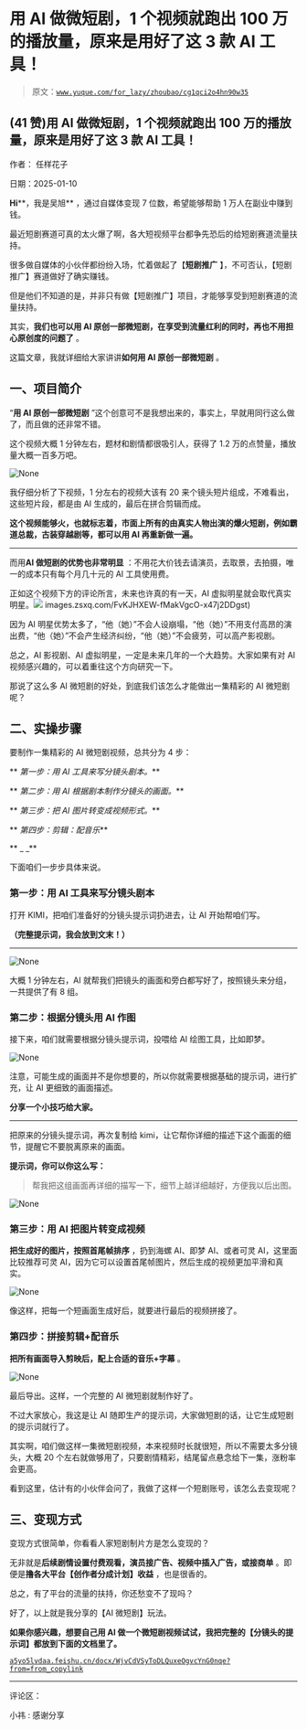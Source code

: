 # 用 AI 做微短剧，1 个视频就跑出 100 万的播放量，原来是用好了这 3 款 AI 工具！

> 原文：[`www.yuque.com/for_lazy/zhoubao/cg1qci2o4hn90w35`](https://www.yuque.com/for_lazy/zhoubao/cg1qci2o4hn90w35)

## (41 赞)用 AI 做微短剧，1 个视频就跑出 100 万的播放量，原来是用好了这 3 款 AI 工具！

作者： 任样花子

日期：2025-01-10

**Hi****，我是吴旭** ，通过自媒体变现 7 位数，希望能够帮助 1 万人在副业中赚到钱。

最近短剧赛道可真的太火爆了啊，各大短视频平台都争先恐后的给短剧赛道流量扶持。

很多做自媒体的小伙伴都纷纷入场，忙着做起了【**短剧推广** 】，不可否认，【短剧推广】赛道做好了确实赚钱。

但是他们不知道的是，并非只有做【短剧推广】项目，才能够享受到短剧赛道的流量扶持。

其实，**我们也可以用 AI 原创一部微短剧，在享受到流量红利的同时，再也不用担心原创度的问题了** 。

这篇文章，我就详细给大家讲讲**如何用 AI 原创一部微短剧** 。

## 一、项目简介

“**用 AI 原创一部微短剧** ”这个创意可不是我想出来的，事实上，早就用同行这么做了，而且做的还非常不错。

这个视频大概 1 分钟左右，题材和剧情都很吸引人，获得了 1.2 万的点赞量，播放量大概一百多万吧。

![](img/a299af56fe5eff1652f0748225014b47.png "None")

我仔细分析了下视频，1 分左右的视频大该有 20 来个镜头短片组成，不难看出，这些短片段，都是由 AI 生成的，最后在拼合剪辑而成。

**这个视频能够火，也就标志着，市面上所有的由真实人物出演的爆火短剧，例如霸道总裁，古装穿越剧等，都可以用 AI 再重新做一遍。**

**  **

而用**AI 做短剧的优势也非常明显** ：不用花大价钱去请演员，去取景，去拍摄，唯一的成本只有每个月几十元的 AI 工具使用费。

正如这个视频下方的评论所言，未来也许真的有一天，AI 虚拟明星就会取代真实明星。![](img/article-) images.zsxq.com/FvKJHXEW-fMakVgcO-x47j2DDgst)

因为 AI 明星优势太多了，“他（她）”不会人设崩塌，“他（她）”不用支付高昂的演出费，“他（她）”不会产生经济纠纷，“他（她）”不会疲劳，可以高产影视剧。

总之，AI 影视剧、AI 虚拟明星，一定是未来几年的一个大趋势。大家如果有对 AI 视频感兴趣的，可以着重往这个方向研究一下。

那说了这么多 AI 微短剧的好处，到底我们该怎么才能做出一集精彩的 AI 微短剧呢？

## 二、实操步骤

要制作一集精彩的 AI 微短剧视频，总共分为 4 步：

** *第一步：用 AI 工具来写分镜头剧本。***

** *第二步：用 AI 根据剧本制作分镜头的画面。***

** *第三步：把 AI 图片转变成视频形式。***

** *第四步：剪辑：配音乐***

** _  _**

下面咱们一步步具体来说。

### 第一步：用 AI 工具来写分镜头剧本

打开 KIMI，把咱们准备好的分镜头提示词扔进去，让 AI 开始帮咱们写。

**（完整提示词，我会放到文末！）**

**  **

![](img/a4e58a2ced87a7838f1f464d90d83a03.png "None")

大概 1 分钟左右，AI 就帮我们把镜头的画面和旁白都写好了，按照镜头来分组，一共提供了有 8 组。

### 第二步：根据分镜头用 AI 作图

接下来，咱们就需要根据分镜头提示词，投喂给 AI 绘图工具，比如即梦。

![](img/0406cd6ac2957c46f2e7ae0da6ded762.png "None")

注意，可能生成的画面并不是你想要的，所以你就需要根据基础的提示词，进行扩充，让 AI 更细致的画面描述。

**分享一个小技巧给大家。**

**  **

把原来的分镜头提示词，再次复制给 kimi，让它帮你详细的描述下这个画面的细节，提醒它不要脱离原来的画面。

**提示词，你可以你这么写：**

> 帮我把这组画面再详细的描写一下，细节上越详细越好，方便我以后出图。

![](img/fd684a81eb206a27ad76a0775f56e490.png "None")

### 第三步：用 AI 把图片转变成视频

**把生成好的图片，按照首尾帧排序** ，扔到海螺 AI、即梦 AI、或者可灵 AI，这里面比较推荐可灵 AI，因为它可以设置首尾帧图片，然后生成的视频更加平滑和真实。

![](img/55f6b0ea52cd866eb4b4f4eaacc5fa8d.png "None")

像这样，把每一个短画面生成好后，就要进行最后的视频拼接了。

### 第四步：拼接剪辑+配音乐

**把所有画面导入剪映后，配上合适的音乐+字幕** 。

![](img/49bac819fb86acafc104d56081067c70.png "None")

最后导出。这样，一个完整的 AI 微短剧就制作好了。

不过大家放心，我这是让 AI 随即生产的提示词，大家做短剧的话，让它生成短剧的提示词就行了。

其实啊，咱们做这样一集微短剧视频，本来视频时长就很短，所以不需要太多分镜头，大概 20 个左右就做够用了，只要剧情精彩，结尾留点悬念给下一集，涨粉率会更高。

看到这里，估计有的小伙伴会问了，我做了这样一个短剧账号，该怎么去变现呢？

## 三、变现方式

变现方式很简单，你看看人家短剧制片方是怎么变现的？

无非就是**后续剧情设置付费观看，演员接广告、视频中插入广告，或接商单** 。即便是**撸各大平台【创作者分成计划】收益** ，也是很香的。

总之，有了平台的流量的扶持，你还愁变不了现吗？

好了，以上就是我分享的【AI 微短剧】玩法。

**如果你感兴趣，想要自己用 AI 做一个微短剧视频试试，我把完整的【分镜头的提示词】都放到下面的文档里了。**

[`a5yo5lvdaa.feishu.cn/docx/WjvCdVSyToDLQuxeOgvcYnG0nqe?from=from_copylink`](https://a5yo5lvdaa.feishu.cn/docx/WjvCdVSyToDLQuxeOgvcYnG0nqe?from=from_copylink)

* * *

评论区：

小祎 : 感谢分享